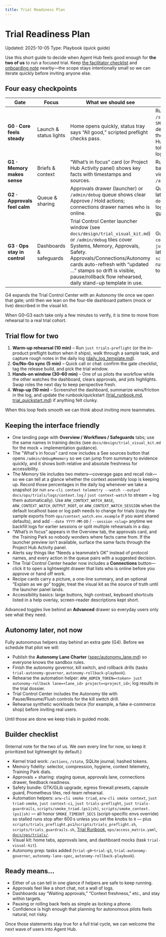 ```yaml
---
title: Trial Readiness Plan
---
```


# Trial Readiness Plan

Updated: 2025-10-05
Type: Playbook (quick guide)

Use this short guide to decide when Agent Hub feels good enough for **the two of us** to run a focused trial. Keep [the facilitator checklist](trial_facilitator_checklist.md) and [onboarding note](trials/onboarding_email_template.md) nearby—the scope stays intentionally small so we can iterate quickly before inviting anyone else.

## Four easy checkpoints

| Gate | Focus | What we should see | Quick prep for us |
| ---- | ----- | ------------------------ | ------------------------ |
| **G0 · Core feels steady** | Launch & status lights | Home opens quickly, status tray says “All good,” scripted preflight checks pass. | Run `just triad-smoke` (hits `/actions`, `/state/projects`, `/events` resume; exits after `SMOKE_TRIAD_TIMEOUT_SECS`/`SMOKE_TIMEOUT_SECS`, default 600 s), run `just trials-preflight` or the launcher preflight button, verify the Project Hub Home surface loads, refresh sign-in tokens, document the preflight outcome in the log. |
| **G1 · Memory makes sense** | Briefs & context | “What’s in focus” card (or Project Hub Activity panel) shows key facts with timestamps and sources. | Run `just context-ci`, confirm “needs background” nudges render in the activity view, and verify the memory metrics tile in `/admin/debug` updates. |
| **G2 · Approvals feel calm** | Queue & sharing | Approvals drawer (launcher) or `/admin/debug` queue shows clear Approve / Hold actions; connections drawer names who is online. | Queue service working, preview panel live, latest screenshots stored in `docs/ops/trials/screenshots/` with filenames logged per [Trial Runbook](trial_runbook.md); see the [approvals guide](trials/approvals_lane_guide.md) for daily flow. |
| **G3 · Ops stay in control** | Dashboards & safeguards | Trial Control Center launcher window (see `docs/design/trial_visual_kit.md`) or `/admin/debug` tiles cover Systems, Memory, Approvals, Safety. Approvals/Connections/Autonomy cards auto-refresh with “updated …” stamps so drift is visible, pause/rollback flow rehearsed, daily stand-up template in use. | Guardrail preset `configs/guardrails/trial.toml` applied via `just trials-guardrails` (Safety tile shows the latest stamp), stop flow rehearsed with `scripts/autonomy_rollback.sh --dry-run`, runbook printed or shared, notes capture how to reach the dashboard today. |

G4 expands the Trial Control Center with an Autonomy tile once we open that gate; until then we lean on the four-tile dashboard pattern (mock or live) described in the visual kit.

When G0–G3 each take only a few minutes to verify, it is time to move from rehearsal to a real trial cohort.

## Trial flow for two

1. **Warm-up rehearsal (10 min)** – Run `just trials-preflight` (or the in-product preflight button when it ships), walk through a sample task, and capture rough notes in the daily log ([daily_log_template.md](trials/daily_log_template.md)).
2. **Go/No-Go sync (5 min)** – Quick call or chat: confirm the gate checklist, tag the release build, and pick the trial window.
3. **Hands-on window (30–60 min)** – One of us pilots the workflow while the other watches the dashboard, clears approvals, and jots highlights. Swap roles the next day to keep perspective fresh.
4. **Wrap-up (10 min)** – Screenshot the dashboard, summarize wins/friction in the log, and update the runbook/quickstart ([trial_runbook.md](trial_runbook.md), [trial_quickstart.md](trial_quickstart.md)) if anything felt clunky.

When this loop feels smooth we can think about inviting more teammates.

## Keeping the interface friendly

- One landing page with **Overview / Workflows / Safeguards** tabs; use the same names in training decks (see `docs/design/trial_visual_kit.md` for the mock + implementation guidance).
- The "What's in focus" card now includes a See sources button that opens `/admin/debug#memory` so we can jump from summary to evidence quickly, and it shows both relative and absolute freshness for accessibility.
- The Memory tile includes two meters—coverage gaps and recall risk—so we can tell at a glance whether the context assembly loop is keeping up. Record those percentages in the daily log whenever we take a snapshot (or run `arw-cli context telemetry --watch --output docs/ops/trials/logs/context.log` / `just context-watch` to stream + log them automatically). Use `ARW_CONTEXT_WATCH_BASE`, `ARW_CONTEXT_WATCH_OUTPUT_ROOT`, or `ARW_CONTEXT_WATCH_SESSION` when the default localhost base or log path needs to change for trials (copy the sample exports from `ops/context_watch.env.example` if you want shared defaults), and add `--date YYYY-MM-DD` / `--session <slug>` anytime we backfill logs for earlier sessions or split multiple rehearsals in a day.
- “What’s in focus” appears in the Overview tab, the approvals card, and the Training Park so nobody wonders where facts came from. If the launcher preview isn’t available, surface the same facts through the Project Hub Activity panel.
- Alerts say things like “Needs a teammate’s OK” instead of protocol names, and every action in the queue pairs with a suggested decision.
- The Trial Control Center header now includes a **Connections** button—click it to open a lightweight drawer that lists who is online before you approve or hand off work.
- Recipe cards carry a picture, a one-line summary, and an optional “Explain as we go” toggle; treat the visual kit as the source of truth until the launcher panel lands.
- Accessibility basics: large buttons, high contrast, keyboard shortcuts listed in a help overlay, screen-reader descriptions kept short.

Advanced toggles live behind an **Advanced** drawer so everyday users only see what they need.

## Autonomy later, not now

Fully autonomous helpers stay behind an extra gate (G4). Before we schedule that pilot we will:

- Publish the **Autonomy Lane Charter** ([spec/autonomy_lane.md](../spec/autonomy_lane.md)) so everyone knows the sandbox rules.
- Finish the autonomy governor, kill switch, and rollback drills (tasks `trial-autonomy-governor`, `autonomy-rollback-playbook`).
- Rehearse the automation helper: `ARW_ADMIN_TOKEN=<token> just autonomy-rollback lane=<lane_id> project=<project_id>`; log results in the trial dossier.
- Trial Control Center includes the Autonomy tile with Pause/Resume/Flush controls for the kill switch drill.
- Rehearse synthetic workloads twice (for example, a fake e-commerce shop) before inviting real users.

Until those are done we keep trials in guided mode.

## Builder checklist

(Internal note for the two of us. We own every line for now, so keep it prioritized but lightweight by default.)

- Kernel triad work: `/actions`, `/state`, SQLite journal, hashed tokens.
- Memory fidelity: selector, compression, hygiene, context telemetry, Training Park dials.
- Approvals + sharing: staging queue, approvals lane, connections drawer, feedback readiness.
- Safety bundle: GTK/GLib upgrade, egress firewall presets, capsule guard, Prometheus tiles, red-team rehearsal.
- Automation helpers: `arw-cli smoke triad`, `arw-cli smoke context`, `just triad-smoke`, `just context-ci`, `just trials-preflight`, `just trials-guardrails`, `scripts/smoke_triad.(ps1|sh)`, `scripts/smoke_context.(ps1|sh)` — all honor `SMOKE_TIMEOUT_SECS` (script-specific envs override) so stalled runs stop after 600 s unless you set the knobs to `0` — plus `scripts/trials_preflight.ps1`/`scripts/trials_preflight.sh`, `scripts/trials_guardrails.sh`, [Trial Runbook](trial_runbook.md), `ops/access_matrix.yaml`, [`docs/ops/trials/`](trials/README.md).
- Visual kit: home tabs, approvals lane, and dashboard mocks (task `trial-visual-kit`).
- Autonomy prep: tasks added (`trial-g0`–`trial-g3`, `trial-autonomy-governor`, `autonomy-lane-spec`, `autonomy-rollback-playbook`).

## Ready means…

- Either of us can tell in one glance if helpers are safe to keep running.
- Approvals feel like a short chat, not a wall of logs.
- Dashboards say “Waiting approvals,” “Context freshness,” etc., and stay within targets.
- Pausing or rolling back feels as simple as locking a phone.
- Confidence is high enough that planning for autonomous pilots feels natural, not risky.

Once those statements stay true for a full trial cycle, we can welcome the next wave of users into Agent Hub.
